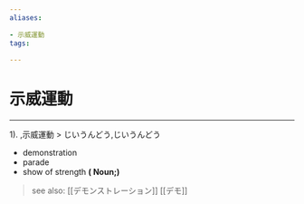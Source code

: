 ```yaml
---
aliases:
    
- 示威運動
tags:
    
---
```


# 示威運動
---
1).
,示威運動 > じいうんどう,じいうんどう

- demonstration
- parade
- show of strength
**( Noun;)**
> see also:  [[デモンストレーション]] [[デモ]]
            